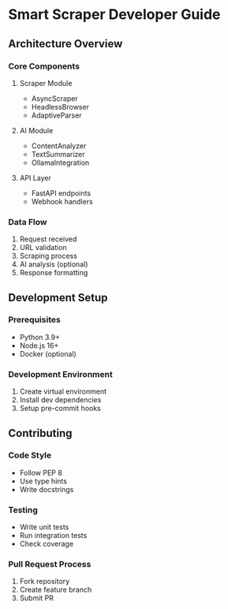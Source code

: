 # Smart Scraper Developer Guide

## Architecture Overview

### Core Components
1. Scraper Module
   - AsyncScraper
   - HeadlessBrowser
   - AdaptiveParser

2. AI Module
   - ContentAnalyzer
   - TextSummarizer
   - OllamaIntegration

3. API Layer
   - FastAPI endpoints
   - Webhook handlers

### Data Flow
1. Request received
2. URL validation
3. Scraping process
4. AI analysis (optional)
5. Response formatting

## Development Setup

### Prerequisites
- Python 3.9+
- Node.js 16+
- Docker (optional)

### Development Environment
1. Create virtual environment
2. Install dev dependencies
3. Setup pre-commit hooks

## Contributing

### Code Style
- Follow PEP 8
- Use type hints
- Write docstrings

### Testing
- Write unit tests
- Run integration tests
- Check coverage

### Pull Request Process
1. Fork repository
2. Create feature branch
3. Submit PR 